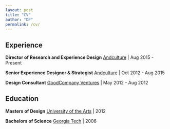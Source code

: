 ```yaml
---
layout: post
title: "CV"
author: "DP"
permalink: /cv/
---
```


## Experience
**Director of Research and Experience Design**
[Andculture](http://andculture.com "Andculture homepage") | Aug 2015 - Present

**Senior Experience Designer & Strategist**
[Andculture](http://andculture.com "Andculture homepage") | Oct 2012 - Aug 2015

**Design Consultant**
[GoodCompany Ventures](https://www.crunchbase.com/organization/goodcompany-ventures "GoodCompany Ventures Crunchbase page") | May 2012 - Aug 2012

## Education
**Masters of Design**
[University of the Arts](https://www.uarts.edu "UArts Homepage") | 2012

**Bachelors of Science**
[Georgia Tech](https://www.gatech.edu "Georgia Tech Hompage") | 2006

